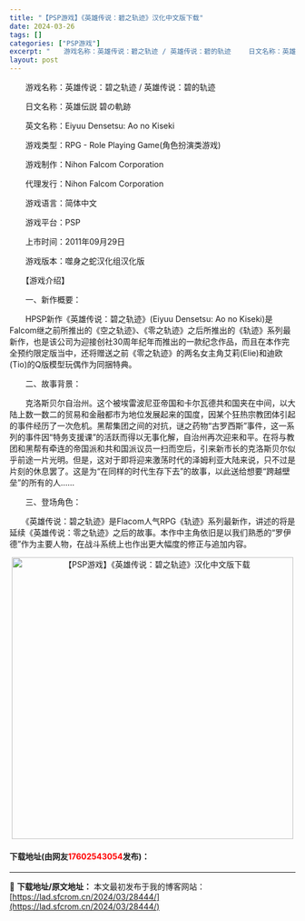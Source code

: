 ```yaml
---
title: "【PSP游戏】《英雄传说：碧之轨迹》汉化中文版下载"
date: 2024-03-26
tags: []
categories: ["PSP游戏"]
excerpt: "　　游戏名称：英雄传说：碧之轨迹 / 英雄传说：碧的轨迹 　　日文名称：英雄伝説 碧の軌跡 　　英文名称：Eiyuu Densetsu: Ao no Kiseki 　　游戏类型：RPG - Role Playing Game(角色扮演类游戏) 　　游戏制作：Nihon Falcom Corporat&hellip;"
layout: post
---
```


 <p>　　游戏名称：英雄传说：碧之轨迹 / 英雄传说：碧的轨迹</p> <p>　　日文名称：英雄伝説 碧の軌跡</p> <p>　　英文名称：Eiyuu Densetsu: Ao no Kiseki</p> <p>　　游戏类型：RPG - Role Playing Game(角色扮演类游戏)</p> <p>　　游戏制作：Nihon Falcom Corporation</p> <p>　　代理发行：Nihon Falcom Corporation</p> <p>　　游戏语言：简体中文</p> <p>　　游戏平台：PSP</p> <p>　　上市时间：2011年09月29日</p> <p>　　游戏版本：噬身之蛇汉化组汉化版</p> <p>　　【游戏介绍】</p> <p>　　一、新作概要：</p> <p>　　HPSP新作《英雄传说：碧之轨迹》(Eiyuu Densetsu: Ao no Kiseki)是Falcom继之前所推出的《空之轨迹》、《零之轨迹》之后所推出的《轨迹》系列最新作，也是该公司为迎接创社30周年纪年而推出的一款纪念作品，而且在本作完全预约限定版当中，还将赠送之前《零之轨迹》的两名女主角艾莉(Elie)和迪欧(Tio)的Q版模型玩偶作为同捆特典。</p> <p>　　二、故事背景：</p> <p>　　克洛斯贝尔自治州。这个被埃雷波尼亚帝国和卡尔瓦德共和国夹在中间，以大陆上数一数二的贸易和金融都市为地位发展起来的国度，因某个狂热宗教团体引起的事件经历了一次危机。黑帮集团之间的对抗，谜之药物&ldquo;古罗西斯&rdquo;事件，这一系列的事件因&ldquo;特务支援课&rdquo;的活跃而得以无事化解，自治州再次迎来和平。在将与教团和黑帮有牵连的帝国派和共和国派议员一扫而空后，引来新市长的克洛斯贝尔似乎前途一片光明。但是，这对于即将迎来激荡时代的泽姆利亚大陆来说，只不过是片刻的休息罢了。这是为&ldquo;在同样的时代生存下去&rdquo;的故事，以此送给想要&ldquo;跨越壁垒&rdquo;的所有的人&hellip;&hellip;</p> <p>　　三、登场角色：</p> <p>　　《英雄传说：碧之轨迹》是Flacom人气RPG《轨迹》系列最新作，讲述的将是延续《英雄传说：零之轨迹》之后的故事。本作中主角依旧是以我们熟悉的&ldquo;罗伊德&rdquo;作为主要人物，在战斗系统上也作出更大幅度的修正与追加内容。</p> <p align="center"><img align="" border="0" src="https://lad.sfcrom.cn/wp-content/uploads/2024/03/20240325_6601aacb85469.jpg" width="496" alt="【PSP游戏】《英雄传说：碧之轨迹》汉化中文版下载" /></p> <p><h4>下载地址(由网友<font color="red">17602543054</font>发布)：</h4></p> 

---
📖 **下载地址/原文地址：** 本文最初发布于我的博客网站：[https://lad.sfcrom.cn/2024/03/28444/](https://lad.sfcrom.cn/2024/03/28444/)
